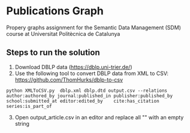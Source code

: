 # Publications Graph
 Propery graphs assignment for the Semantic Data Management (SDM) course at Universitat Politècnica de Catalunya

## Steps to run the solution
1.  Download DBLP data (https://dblp.uni-trier.de/)
2. Use the following tool to convert DBLP data from XML to CSV: https://github.com/ThomHurks/dblp-to-csv

```
python XMLToCSV.py  dblp.xml dblp.dtd output.csv --relations author:authored_by journal:published_in publisher:published_by school:submitted_at editor:edited_by    cite:has_citation series:is_part_of
```
3. Open output_article.csv in an editor and replace all \"" with an empty string

